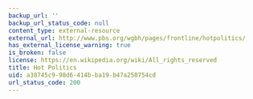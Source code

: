 ```yaml
---
backup_url: ''
backup_url_status_code: null
content_type: external-resource
external_url: http://www.pbs.org/wgbh/pages/frontline/hotpolitics/
has_external_license_warning: true
is_broken: false
license: https://en.wikipedia.org/wiki/All_rights_reserved
title: Hot Politics
uid: a38745c9-98d6-414b-ba19-b47a258754cd
url_status_code: 200
---
```

